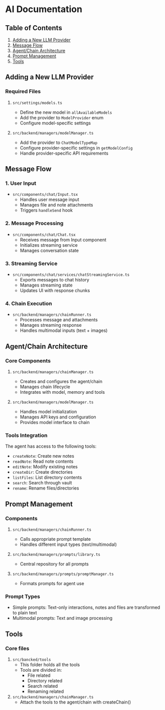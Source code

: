 # AI Documentation

## Table of Contents
1. [Adding a New LLM Provider](#adding-a-new-llm-provider)
2. [Message Flow](#message-flow)
3. [Agent/Chain Architecture](#agentchain-architecture)
4. [Prompt Management](#prompt-management)
5. [Tools](#tools)

## Adding a New LLM Provider

### Required Files
1. `src/settings/models.ts`
   - Define the new model in `allAvailableModels`
   - Add the provider to `ModelProvider` enum
   - Configure model-specific settings

2. `src/backend/managers/modelManager.ts`
   - Add the provider to `ChatModelTypeMap`
   - Configure provider-specific settings in `getModelConfig`
   - Handle provider-specific API requirements

## Message Flow

### 1. User Input
- `src/components/chat/Input.tsx`
  - Handles user message input
  - Manages file and note attachments
  - Triggers `handleSend` hook

### 2. Message Processing
- `src/components/chat/Chat.tsx`
  - Receives message from Input component
  - Initializes streaming service
  - Manages conversation state

### 3. Streaming Service
- `src/components/chat/services/chatStreamingService.ts`
  - Exports messages to chat history
  - Manages streaming state
  - Updates UI with response chunks

### 4. Chain Execution
- `src/backend/managers/chainRunner.ts`
  - Processes message and attachments
  - Manages streaming response
  - Handles multimodal inputs (text + images)

## Agent/Chain Architecture

### Core Components
1. `src/backend/managers/chainManager.ts`
   - Creates and configures the agent/chain
   - Manages chain lifecycle
   - Integrates with model, memory and tools

2. `src/backend/managers/modelManager.ts`
   - Handles model initialization
   - Manages API keys and configuration
   - Provides model interface to chain

### Tools Integration
The agent has access to the following tools:
- `createNote`: Create new notes
- `readNote`: Read note contents
- `editNote`: Modify existing notes
- `createDir`: Create directories
- `listFiles`: List directory contents
- `search`: Search through vault
- `rename`: Rename files/directories

## Prompt Management

### Components
1. `src/backend/managers/chainRunner.ts`
   - Calls appropriate prompt template
   - Handles different input types (text/multimodal)

2. `src/backend/managers/prompts/library.ts`
   - Central repository for all prompts

3. `src/backend/managers/prompts/promptManager.ts`
   - Formats prompts for agent use

### Prompt Types
- Simple prompts: Text-only interactions, notes and files are transformed to plain text
- Multimodal prompts: Text and image processing

## Tools
### Core files
1. `src/bancked/tools`
    - This folder holds all the tools
    - Tools are divided in:
        - File related
        - Directory related
        - Search related
        - Renaming related
2. `src/backend/managers/chainManager.ts`
    - Attach the tools to the agent/chain with createChain()